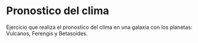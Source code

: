 # Pronostico del clima
Ejercicio que realiza el pronostico del clima en una galaxia con los planetas: Vulcanos, Ferengis y Betasoides.
